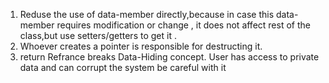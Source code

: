 1. Reduse the use of data-member directly,because in case this data-member requires modification or change , it does not affect
    rest of the class,but use setters/getters to get it .
1. Whoever creates a pointer is responsible for destructing it.
1. return Refrance breaks Data-Hiding concept. User has access to private data and can corrupt the system 
    be careful with it